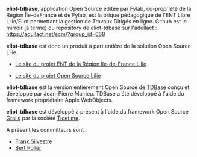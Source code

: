 **eliot-tdbase**, application Open Source éditée par Fylab, co-propriété de la Région Île-deFrance et de Fylab, est la brique pédagogique de l'ENT Libre Lilie/Eliot permettant la gestion de Travaux Dirigés en ligne. Github est le mirroir (à terme) du repository de eliot-tdbase sur l'adullact : https://adullact.net/scm/?group_id=668 

**eliot-tdbase** est donc un produit à part entière de la solution Open Source Lilie.

-    [Le site du projet ENT de la Région Île-de-France Lilie](http://lilie.iledefrance.fr/)

-    [Le site du projet Open Source Lilie](http://www.lilie.org/)

**eliot-tdbase** est la version entièrement Open Source de [TDBase](http://tdbase.fylab.fr/cgi-bin/WebObjects/TDBase.woa/wa/presentation) conçu et développé par Jean-Pierre Malrieu.
TDBase a été développé à l'aide du framework propriétaire Apple WebObjects.

**eliot-tdbase** est développé à présent à l'aide du framework Open Source [Grails](http://www.grails.org) par la société [Ticetime](http://www.ticetime.com).

A présent les committeurs sont :

-	[Frank Silvestre](http://fr.linkedin.com/pub/franck-silvestre/22/737/107)
-	[Bert Poller](http://www.linkedin.com/pub/bert-poller/21/5b8/880)
